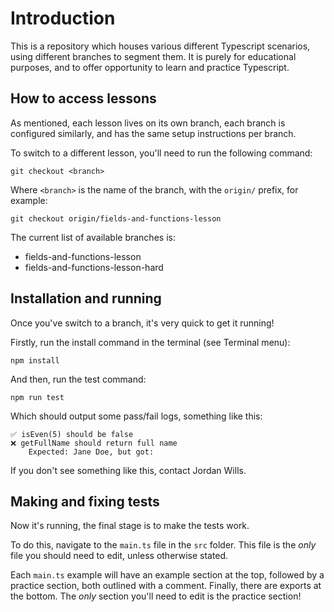 # Introduction

This is a repository which houses various different Typescript scenarios, using different branches to segment them. It is purely for educational purposes, and to offer opportunity to learn and practice Typescript.

## How to access lessons

As mentioned, each lesson lives on its own branch, each branch is configured similarly, and has the same setup instructions per branch.

To switch to a different lesson, you'll need to run the following command:

```
git checkout <branch>
```

Where `<branch>` is the name of the branch, with the `origin/` prefix, for example:

```
git checkout origin/fields-and-functions-lesson
```

The current list of available branches is:
* fields-and-functions-lesson
* fields-and-functions-lesson-hard

## Installation and running

Once you've switch to a branch, it's very quick to get it running!

Firstly, run the install command in the terminal (see Terminal menu):

```
npm install
```

And then, run the test command:

```
npm run test
```

Which should output some pass/fail logs, something like this:

```
✅ isEven(5) should be false
❌ getFullName should return full name
    Expected: Jane Doe, but got:
```

If you don't see something like this, contact Jordan Wills.

## Making and fixing tests

Now it's running, the final stage is to make the tests work.

To do this, navigate to the `main.ts` file in the `src` folder. This file is the _only_ file you should need to edit, unless otherwise stated.

Each `main.ts` example will have an example section at the top, followed by a practice section, both outlined with a comment. Finally, there are exports at the bottom. The _only_ section you'll need to edit is the practice section!
